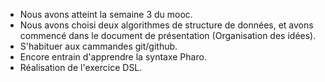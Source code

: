 - Nous avons atteint la semaine 3 du mooc.
- Nous avons choisi deux algorithmes de structure de données, et avons commencé dans le document de présentation (Organisation des idées).
- S'habituer aux cammandes git/github.
- Encore entrain d'apprendre la syntaxe Pharo.
- Réalisation de l'exercice DSL.
